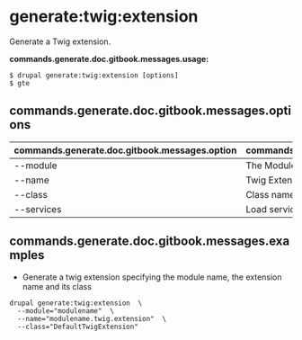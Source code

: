 # generate:twig:extension
Generate a Twig extension.

**commands.generate.doc.gitbook.messages.usage:**
```
$ drupal generate:twig:extension [options]
$ gte
```

## commands.generate.doc.gitbook.messages.options
commands.generate.doc.gitbook.messages.option | commands.generate.doc.gitbook.messages.details
-------|-------------
--module | The Module name.
--name | Twig Extension name
--class | Class name
--services | Load services from the container.

## commands.generate.doc.gitbook.messages.examples
* Generate a twig extension specifying the module name, the extension name and its class
```
drupal generate:twig:extension  \
  --module="modulename"  \
  --name="modulename.twig.extension"  \
  --class="DefaultTwigExtension"
```
